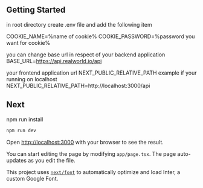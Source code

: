 

## Getting Started

in root directory create .env file and add the following item

COOKIE_NAME=%name of cookie%
COOKIE_PASSWORD=%password you want for cookie%

  you can change base url in respect of your backend application
BASE_URL=https://api.realworld.io/api

  your frontend application url NEXT_PUBLIC_RELATIVE_PATH example if your running on localhost
NEXT_PUBLIC_RELATIVE_PATH=http://localhost:3000/api

## Next

npm run install

```bash
npm run dev
```

Open [http://localhost:3000](http://localhost:3000) with your browser to see the result.

You can start editing the page by modifying `app/page.tsx`. The page auto-updates as you edit the file.

This project uses [`next/font`](https://nextjs.org/docs/basic-features/font-optimization) to automatically optimize and load Inter, a custom Google Font.




